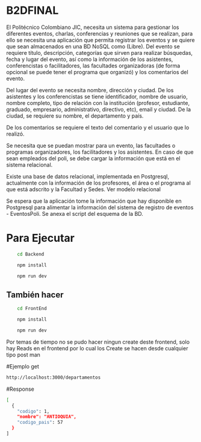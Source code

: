 # B2DFINAL

El Politécnico Colombiano JIC, necesita un sistema para gestionar los diferentes eventos, charlas, conferencias y reuniones que se realizan, para ello se necesita una aplicación que permita registrar los eventos y se quiere que sean almacenados en una BD NoSQL como (Libre). Del evento se requiere título, descripción, categorías que sirven para realizar búsquedas, fecha y lugar del evento, así como la información de los asistentes, conferencistas o facilitadores, las facultades organizadoras (de forma opcional se puede tener el programa que organizó) y los comentarios del evento.

Del lugar del evento se necesita nombre, dirección y ciudad. De los asistentes y los conferencistas se tiene identificador, nombre de usuario, nombre completo, tipo de relación con la institución (profesor, estudiante, graduado, empresario, administrativo, directivo, etc), email y ciudad. De la ciudad, se requiere su nombre, el departamento y país.

De los comentarios se requiere el texto del comentario y el usuario que lo realizó.

Se necesita que se puedan mostrar para un evento, las facultades o programas organizadores, los facilitadores y los asistentes. En caso de que sean empleados del poli, se debe cargar la información que está en el sistema relacional.

Existe una base de datos relacional, implementada en Postgresql, actualmente con la información de los profesores, el área o el programa al que está adscrito y la Facultad y Sedes. Ver modelo relacional

Se espera que la aplicación tome la información que hay disponible en Postgresql para alimentar la información del sistema de registro de eventos - EventosPoli. Se anexa el script del esquema de la BD.

# Para Ejecutar


```bash
    cd Backend

    npm install

    npm run dev
```
## También hacer
```bash
    cd FrontEnd

    npm install

    npm run dev
```

Por temas de tiempo no se pudo hacer ningun create deste frontend, solo hay Reads en el frontend por lo cual los Create se hacen desde cualquier tipo post man

#Ejemplo get
```bash
http://localhost:3000/departamentos

```
#Response
```bash
[
  {
    "codigo": 1,
    "nombre": "ANTIOQUIA",
    "codigo_pais": 57
  }
]

```

